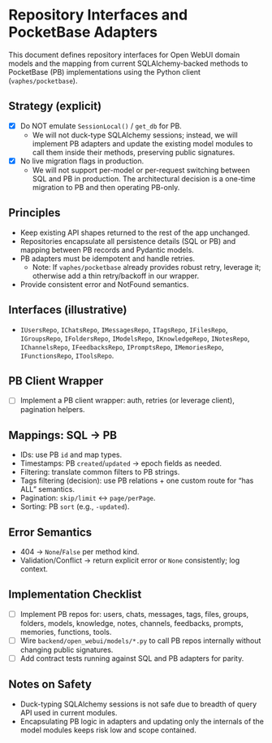# Repository Interfaces and PocketBase Adapters

This document defines repository interfaces for Open WebUI domain models and the mapping from current SQLAlchemy-backed methods to PocketBase (PB) implementations using the Python client (`vaphes/pocketbase`).

## Strategy (explicit)
- [x] Do NOT emulate `SessionLocal()` / `get_db` for PB.
  - We will not duck-type SQLAlchemy sessions; instead, we will implement PB adapters and update the existing model modules to call them inside their methods, preserving public signatures.
- [x] No live migration flags in production.
  - We will not support per-model or per-request switching between SQL and PB in production. The architectural decision is a one-time migration to PB and then operating PB-only.

## Principles
- Keep existing API shapes returned to the rest of the app unchanged.
- Repositories encapsulate all persistence details (SQL or PB) and mapping between PB records and Pydantic models.
- PB adapters must be idempotent and handle retries.
  - Note: If `vaphes/pocketbase` already provides robust retry, leverage it; otherwise add a thin retry/backoff in our wrapper.
- Provide consistent error and NotFound semantics.

## Interfaces (illustrative)
- `IUsersRepo`, `IChatsRepo`, `IMessagesRepo`, `ITagsRepo`, `IFilesRepo`, `IGroupsRepo`, `IFoldersRepo`, `IModelsRepo`, `IKnowledgeRepo`, `INotesRepo`, `IChannelsRepo`, `IFeedbacksRepo`, `IPromptsRepo`, `IMemoriesRepo`, `IFunctionsRepo`, `IToolsRepo`.

## PB Client Wrapper
- [ ] Implement a PB client wrapper: auth, retries (or leverage client), pagination helpers.

## Mappings: SQL -> PB
- IDs: use PB `id` and map types.
- Timestamps: PB `created`/`updated` → epoch fields as needed.
- Filtering: translate common filters to PB strings.
- Tags filtering (decision): use PB relations + one custom route for “has ALL” semantics.
- Pagination: `skip/limit` ↔ `page/perPage`.
- Sorting: PB `sort` (e.g., `-updated`).

## Error Semantics
- 404 → `None`/`False` per method kind.
- Validation/Conflict → return explicit error or `None` consistently; log context.

## Implementation Checklist
- [ ] Implement PB repos for: users, chats, messages, tags, files, groups, folders, models, knowledge, notes, channels, feedbacks, prompts, memories, functions, tools.
- [ ] Wire `backend/open_webui/models/*.py` to call PB repos internally without changing public signatures.
- [ ] Add contract tests running against SQL and PB adapters for parity.

## Notes on Safety
- Duck-typing SQLAlchemy sessions is not safe due to breadth of query API used in current modules.
- Encapsulating PB logic in adapters and updating only the internals of the model modules keeps risk low and scope contained.